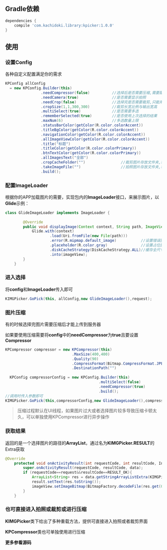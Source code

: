 ## Gradle依赖

```groovy
dependencies {
    compile 'com.kachidoki.library:kpicker:1.0.0'
}
```

## 使用

### 设置Config

各种自定义配置满足你的需求

```java
KPConfig allConfig 
  = new KPConfig.Builder(this)
                .needCompressor(false)			//选择后是否需要压缩,需要配合KPCompressor使用
                .needCamera(true)				//是否需要显示拍照
                .needCrop(false)				//选择完是否需要裁剪,只能用于单选
                .cropSize(1,1,300,300)			//裁剪长宽比例与输出宽高
                .multiSelect(true)				//是否需要多选
                .rememberSelected(true)			//是否使用上次选择的结果
                .maxNum(6)						//多选数量上限
                .statusBarColor(getColor(R.color.colorAccent))			//状态栏色调
                .titleBgColor(getColor(R.color.colorAccent))			//toolbar色调
                .navigationColor(getColor(R.color.colorAccent))			//导航栏色调
                .allImageViewColor(getColor(R.color.colorAccent))		//选择文件夹色调
                .title("标题")										   //选择页面标题
                .titleColor(getColor(R.color.colorPrimary))				//标题字体
                .btnTextColor(getColor(R.color.colorPrimary))			//确定按钮字体颜色
                .allImagesText("全部")								   //全部图片的名称
                .cropCacheFolder("")				//裁剪图片存放文件夹,若不设置使用默认值
                .takeImageFile("")					//拍照图片存放文件夹,若不设置使用默认值
                .build();
```

### 配置ImageLoader

根据你的APP加载图片的需要，实现包内的**ImageLoader**接口，来展示图片，以**Glide**示例：

```java
class GlideImageLoader implements ImageLoader {
        
        @Override
        public void displayImage(Context context, String path, ImageView imageView, int width, int height) {
            Glide.with(context)                               
                    .load(Uri.fromFile(new File(path)))      
                    .error(R.mipmap.default_image)           //设置错误图片
                    .placeholder(R.color.gray)               //设置占位图片
                    .diskCacheStrategy(DiskCacheStrategy.ALL)//缓存全尺寸
                    .into(imageView);
        }
    }
```

### 进入选择

将**config**和**ImageLoader**传入即可

```java
KIMGPicker.GoPick(this, allConfig,new GlideImageLoader(),request);
```

### 图片压缩

有的时候选择完图片需要压缩后才能上传到服务器

如果要使用压缩需要将**config**中的**needCompressor**为**true**且要设置**Compressor**

```java
KPCompressor compressor = new KPCompressor(this)
                              .MaxSize(400,400)							 //最大长宽
                              .Quality(90)								 //输出质量
                              .CompressFormat(Bitmap.CompressFormat.JPEG)//输出格式
                              .DestinationPath("")						 //输出的文件夹
 
  KPConfig compressorConfig = new KPConfig.Builder(this)
                                          .multiSelect(false)
                                          .needCompressor(true)
                                          .build();
//调用时传入参数即可
KIMGPicker.GoPick(this,compressorConfig,new GlideImageLoader(),compressor,request);
```

> 压缩过程默认在UI线程，如果图片过大或者选择图片较多导致压缩卡顿太久，可以单独使用KPCompressor进行异步操作

### 获取结果

返回的是一个选择图片的路径的**ArrayList**，通过名为**KIMGPicker.RESULT**的Extra获取

```java
@Override
    protected void onActivityResult(int requestCode, int resultCode, Intent data) {
        super.onActivityResult(requestCode, resultCode, data);
        if (requestCode==request&&resultCode==RESULT_OK){
            ArrayList<String> res = data.getStringArrayListExtra(KIMGPicker.RESULT);
            result.setText(res.toString());
            imageView.setImageBitmap(BitmapFactory.decodeFile(res.get(0)));
        }
    }
```

### 也可直接进入拍照或裁剪或进行压缩

**KIMGPicker**类下给出了多种重载方法，提供可直接进入拍照或者裁剪界面

**KPCompressor**类也可单独使用进行压缩

**更多参看源码**